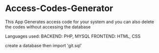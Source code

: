 # Access-Codes-Generator
This App Generates access code for your system and you can also delete the codes without accessing the database

Languages used:
BACKEND: PHP, MYSQL
FRONTEND: HTML, CSS

create a database then import 'git.sql'
